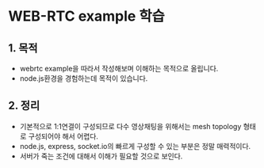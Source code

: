 # WEB-RTC example 학습

## 1. 목적
* webrtc example을 따라서 작성해보며 이해하는 목적으로 올립니다.
* node.js환경을 경험하는데 목적이 있습니다.

## 2. 정리
* 기본적으로 1:1연결이 구성되므로 다수 영상채팅을 위해서는 mesh topology 형태로 구성되어야 해서 어렵다.
* node.js, express, socket.io의 빠르게 구성할 수 있는 부분은 정말 매력적이다.
* 서버가 죽는 조건에 대해서 이해가 필요할 것으로 보인다.

